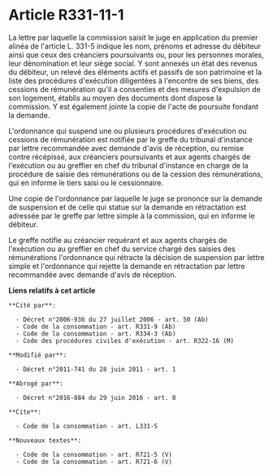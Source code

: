 # Article R331-11-1

La lettre par laquelle la commission saisit le juge en application du premier alinéa de l'article L. 331-5 indique les nom,
prénoms et adresse du débiteur ainsi que ceux des créanciers poursuivants ou, pour les personnes morales, leur dénomination
et leur siège social. Y sont annexés un état des revenus du débiteur, un relevé des éléments actifs et passifs de son
patrimoine et la liste des procédures d'exécution diligentées à l'encontre de ses biens, des cessions de rémunération qu'il a
consenties et des mesures d'expulsion de son logement, établis au moyen des documents dont dispose la commission. Y est
également jointe la copie de l'acte de poursuite fondant la demande. 

L'ordonnance qui suspend une ou plusieurs procédures d'exécution ou cessions de rémunération est notifiée par le      greffe
du tribunal d'instance par lettre recommandée avec demande d'avis de réception, ou remise contre récépissé, aux créanciers
poursuivants et aux agents chargés de l'exécution ou au greffier en chef du tribunal d'instance en charge de la procédure de
saisie des rémunérations ou de la cession des rémunérations, qui en informe le tiers saisi ou le cessionnaire. 

Une copie de l'ordonnance par laquelle le juge se prononce sur la demande de suspension et de celle qui statue sur la demande
en rétractation est adressée par le greffe par lettre simple à la commission, qui en informe le débiteur. 

Le greffe notifie au créancier requérant et aux agents chargés de l'exécution ou au greffier en chef du service chargé des
saisies des rémunérations l'ordonnance qui rétracte la décision de suspension par lettre simple et l'ordonnance qui rejette
la demande en rétractation par lettre recommandée avec demande d'avis de réception.

**Liens relatifs à cet article**

	**Cité par**:

	  - Décret n°2006-936 du 27 juillet 2006 - art. 50 (Ab)
	  - Code de la consommation - art. R331-9 (Ab)
	  - Code de la consommation - art. R334-3 (Ab)
	  - Code des procédures civiles d'exécution - art. R322-16 (M)

	**Modifié par**:

	  - Décret n°2011-741 du 28 juin 2011 - art. 1

	**Abrogé par**:

	  - Décret n°2016-884 du 29 juin 2016 - art. 8

	**Cite**:

	  - Code de la consommation - art. L331-5

	**Nouveaux textes**:

	  - Code de la consommation - art. R721-5 (V)
	  - Code de la consommation - art. R721-6 (V)
